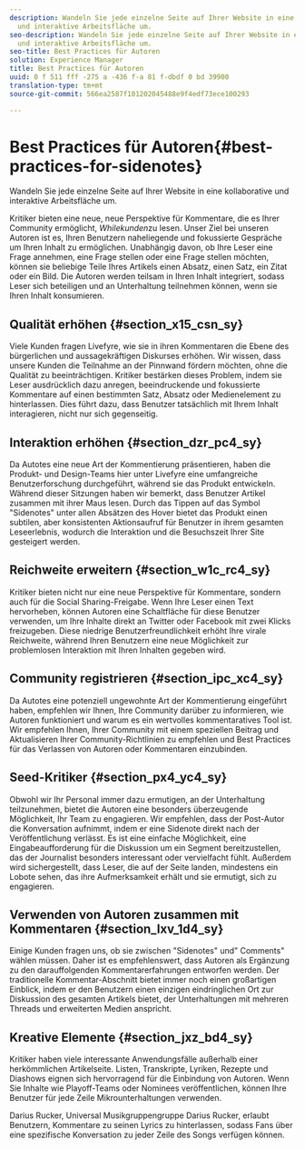 ```yaml
---
description: Wandeln Sie jede einzelne Seite auf Ihrer Website in eine kollaborative
  und interaktive Arbeitsfläche um.
seo-description: Wandeln Sie jede einzelne Seite auf Ihrer Website in eine kollaborative
  und interaktive Arbeitsfläche um.
seo-title: Best Practices für Autoren
solution: Experience Manager
title: Best Practices für Autoren
uuid: 0 f 511 fff -275 a -436 f-a 81 f-dbdf 0 bd 39900
translation-type: tm+mt
source-git-commit: 566ea2587f101202045488e9f4edf73ece100293

---
```



# Best Practices für Autoren{#best-practices-for-sidenotes}

Wandeln Sie jede einzelne Seite auf Ihrer Website in eine kollaborative und interaktive Arbeitsfläche um.

Kritiker bieten eine neue, neue Perspektive für Kommentare, die es Ihrer Community ermöglicht, *Whilekunden*zu lesen. Unser Ziel bei unseren Autoren ist es, Ihren Benutzern naheliegende und fokussierte Gespräche um Ihren Inhalt zu ermöglichen. Unabhängig davon, ob Ihre Leser eine Frage annehmen, eine Frage stellen oder eine Frage stellen möchten, können sie beliebige Teile Ihres Artikels einen Absatz, einen Satz, ein Zitat oder ein Bild. Die Autoren werden teilsam in Ihren Inhalt integriert, sodass Leser sich beteiligen und an Unterhaltung teilnehmen können, wenn sie Ihren Inhalt konsumieren.

## Qualität erhöhen {#section_x15_csn_sy}

Viele Kunden fragen Livefyre, wie sie in ihren Kommentaren die Ebene des bürgerlichen und aussagekräftigen Diskurses erhöhen. Wir wissen, dass unsere Kunden die Teilnahme an der Pinnwand fördern möchten, ohne die Qualität zu beeinträchtigen. Kritiker bestärken dieses Problem, indem sie Leser ausdrücklich dazu anregen, beeindruckende und fokussierte Kommentare auf einen bestimmten Satz, Absatz oder Medienelement zu hinterlassen. Dies führt dazu, dass Benutzer tatsächlich mit Ihrem Inhalt interagieren, nicht nur sich gegenseitig.

## Interaktion erhöhen {#section_dzr_pc4_sy}

Da Autotes eine neue Art der Kommentierung präsentieren, haben die Produkt- und Design-Teams hier unter Livefyre eine umfangreiche Benutzerforschung durchgeführt, während sie das Produkt entwickeln. Während dieser Sitzungen haben wir bemerkt, dass Benutzer Artikel zusammen mit ihrer Maus lesen. Durch das Tippen auf das Symbol "Sidenotes" unter allen Absätzen des Hover bietet das Produkt einen subtilen, aber konsistenten Aktionsaufruf für Benutzer in ihrem gesamten Leseerlebnis, wodurch die Interaktion und die Besuchszeit Ihrer Site gesteigert werden.

## Reichweite erweitern {#section_w1c_rc4_sy}

Kritiker bieten nicht nur eine neue Perspektive für Kommentare, sondern auch für die Social Sharing-Freigabe. Wenn Ihre Leser einen Text hervorheben, können Autoren eine Schaltfläche für diese Benutzer verwenden, um Ihre Inhalte direkt an Twitter oder Facebook mit zwei Klicks freizugeben. Diese niedrige Benutzerfreundlichkeit erhöht Ihre virale Reichweite, während Ihren Benutzern eine neue Möglichkeit zur problemlosen Interaktion mit Ihren Inhalten gegeben wird.

## Community registrieren {#section_ipc_xc4_sy}

Da Autotes eine potenziell ungewohnte Art der Kommentierung eingeführt haben, empfehlen wir Ihnen, Ihre Community darüber zu informieren, wie Autoren funktioniert und warum es ein wertvolles kommentaratives Tool ist. Wir empfehlen Ihnen, Ihrer Community mit einem speziellen Beitrag und Aktualisieren Ihrer Community-Richtlinien zu empfehlen und Best Practices für das Verlassen von Autoren oder Kommentaren einzubinden.

## Seed-Kritiker {#section_px4_yc4_sy}

Obwohl wir Ihr Personal immer dazu ermutigen, an der Unterhaltung teilzunehmen, bietet die Autoren eine besonders überzeugende Möglichkeit, Ihr Team zu engagieren. Wir empfehlen, dass der Post-Autor die Konversation aufnimmt, indem er eine Sidenote direkt nach der Veröffentlichung verlässt. Es ist eine einfache Möglichkeit, eine Eingabeaufforderung für die Diskussion um ein Segment bereitzustellen, das der Journalist besonders interessant oder vervielfacht fühlt. Außerdem wird sichergestellt, dass Leser, die auf der Seite landen, mindestens ein Lobote sehen, das ihre Aufmerksamkeit erhält und sie ermutigt, sich zu engagieren.

## Verwenden von Autoren zusammen mit Kommentaren {#section_lxv_1d4_sy}

Einige Kunden fragen uns, ob sie zwischen "Sidenotes" und" Comments" wählen müssen. Daher ist es empfehlenswert, dass Autoren als Ergänzung zu den darauffolgenden Kommentarerfahrungen entworfen werden. Der traditionelle Kommentar-Abschnitt bietet immer noch einen großartigen Einblick, indem er den Benutzern einen einzigen eindringlichen Ort zur Diskussion des gesamten Artikels bietet, der Unterhaltungen mit mehreren Threads und erweiterten Medien anspricht.

## Kreative Elemente {#section_jxz_bd4_sy}

Kritiker haben viele interessante Anwendungsfälle außerhalb einer herkömmlichen Artikelseite. Listen, Transkripte, Lyriken, Rezepte und Diashows eignen sich hervorragend für die Einbindung von Autoren. Wenn Sie Inhalte wie Playoff-Teams oder Nominees veröffentlichen, können Ihre Benutzer für jede Zeile Mikrounterhaltungen verwenden.

Darius Rucker, Universal Musikgruppengruppe Darius Rucker, erlaubt Benutzern, Kommentare zu seinen Lyrics zu hinterlassen, sodass Fans über eine spezifische Konversation zu jeder Zeile des Songs verfügen können.
